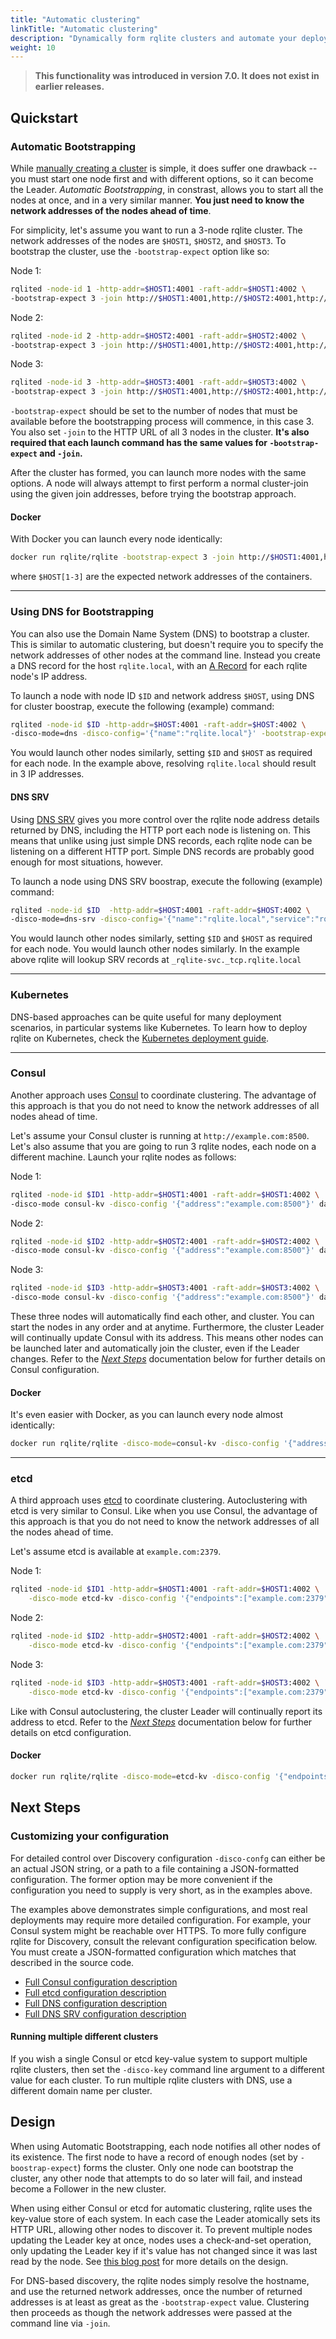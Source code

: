 ```yaml
---
title: "Automatic clustering"
linkTitle: "Automatic clustering"
description: "Dynamically form rqlite clusters and automate your deployment of rqlite"
weight: 10
---
```


> **This functionality was introduced in version 7.0. It does not exist in earlier releases.**

## Quickstart

### Automatic Bootstrapping
While [manually creating a cluster](/docs/clustering/) is simple, it does suffer one drawback -- you must start one node first and with different options, so it can become the Leader. _Automatic Bootstrapping_, in constrast, allows you to start all the nodes at once, and in a very similar manner. **You just need to know the network addresses of the nodes ahead of time**.

For simplicity, let's assume you want to run a 3-node rqlite cluster. The network addresses of the nodes are `$HOST1`, `$HOST2`, and `$HOST3`. To bootstrap the cluster, use the `-bootstrap-expect` option like so:

Node 1:
```bash
rqlited -node-id 1 -http-addr=$HOST1:4001 -raft-addr=$HOST1:4002 \
-bootstrap-expect 3 -join http://$HOST1:4001,http://$HOST2:4001,http://$HOST3:4001 data
```
Node 2:
```bash
rqlited -node-id 2 -http-addr=$HOST2:4001 -raft-addr=$HOST2:4002 \
-bootstrap-expect 3 -join http://$HOST1:4001,http://$HOST2:4001,http://$HOST3:4001 data
```
Node 3:
```bash
rqlited -node-id 3 -http-addr=$HOST3:4001 -raft-addr=$HOST3:4002 \
-bootstrap-expect 3 -join http://$HOST1:4001,http://$HOST2:4001,http://$HOST3:4001 data
```

`-bootstrap-expect` should be set to the number of nodes that must be available before the bootstrapping process will commence, in this case 3. You also set `-join` to the HTTP URL of all 3 nodes in the cluster. **It's also required that each launch command has the same values for `-bootstrap-expect` and `-join`.**

After the cluster has formed, you can launch more nodes with the same options. A node will always attempt to first perform a normal cluster-join using the given join addresses, before trying the bootstrap approach.

#### Docker
With Docker you can launch every node identically:
```bash
docker run rqlite/rqlite -bootstrap-expect 3 -join http://$HOST1:4001,http://$HOST2:4001,http://$HOST3:4001
```
where `$HOST[1-3]` are the expected network addresses of the containers.

__________________________

### Using DNS for Bootstrapping
You can also use the Domain Name System (DNS) to bootstrap a cluster. This is similar to automatic clustering, but doesn't require you to specify the network addresses of other nodes at the command line. Instead you create a DNS record for the host `rqlite.local`, with an [A Record](https://www.cloudflare.com/learning/dns/dns-records/dns-a-record/) for each rqlite node's IP address. 

To launch a node with node ID `$ID` and network address `$HOST`, using DNS for cluster boostrap, execute the following (example) command:
```bash
rqlited -node-id $ID -http-addr=$HOST:4001 -raft-addr=$HOST:4002 \
-disco-mode=dns -disco-config='{"name":"rqlite.local"}' -bootstrap-expect 3 data
```
You would launch other nodes similarly, setting `$ID` and `$HOST` as required for each node. In the example above, resolving `rqlite.local` should result in 3 IP addresses.

#### DNS SRV
Using [DNS SRV](https://www.cloudflare.com/learning/dns/dns-records/dns-srv-record/) gives you more control over the rqlite node address details returned by DNS, including the HTTP port each node is listening on. This means that unlike using just simple DNS records, each rqlite node can be listening on a different HTTP port. Simple DNS records are probably good enough for most situations, however.

To launch a node using DNS SRV boostrap, execute the following (example) command:
```bash
rqlited -node-id $ID  -http-addr=$HOST:4001 -raft-addr=$HOST:4002 \
-disco-mode=dns-srv -disco-config='{"name":"rqlite.local","service":"rqlite-svc"}' -bootstrap-expect 3 data
```
You would launch other nodes similarly, setting `$ID` and `$HOST` as required for each node. You would launch other nodes similarly. In the example above rqlite will lookup SRV records at `_rqlite-svc._tcp.rqlite.local`
__________________________

### Kubernetes
DNS-based approaches can be quite useful for many deployment scenarios, in particular systems like Kubernetes. To learn how to deploy rqlite on Kubernetes, check the [Kubernetes deployment guide](/docs/guides/kubernetes/).
__________________________

### Consul
Another approach uses [Consul](https://www.consul.io/) to coordinate clustering. The advantage of this approach is that you do not need to know the network addresses of all nodes ahead of time.

Let's assume your Consul cluster is running at `http://example.com:8500`. Let's also assume that you are going to run 3 rqlite nodes, each node on a different machine. Launch your rqlite nodes as follows:

Node 1:
```bash
rqlited -node-id $ID1 -http-addr=$HOST1:4001 -raft-addr=$HOST1:4002 \
-disco-mode consul-kv -disco-config '{"address":"example.com:8500"}' data
```
Node 2:
```bash
rqlited -node-id $ID2 -http-addr=$HOST2:4001 -raft-addr=$HOST2:4002 \
-disco-mode consul-kv -disco-config '{"address":"example.com:8500"}' data
```
Node 3:
```bash
rqlited -node-id $ID3 -http-addr=$HOST3:4001 -raft-addr=$HOST3:4002 \
-disco-mode consul-kv -disco-config '{"address":"example.com:8500"}' data
```

These three nodes will automatically find each other, and cluster. You can start the nodes in any order and at anytime. Furthermore, the cluster Leader will continually update Consul with its address. This means other nodes can be launched later and automatically join the cluster, even if the Leader changes. Refer to the [_Next Steps_](#next-steps) documentation below for further details on Consul configuration.

#### Docker
It's even easier with Docker, as you can launch every node almost identically:
```bash
docker run rqlite/rqlite -disco-mode=consul-kv -disco-config '{"address":"example.com:8500"}'
```
__________________________

### etcd
A third approach uses [etcd](https://www.etcd.io/) to coordinate clustering. Autoclustering with etcd is very similar to Consul. Like when you use Consul, the advantage of this approach is that you do not need to know the network addresses of all the nodes ahead of time.

Let's assume etcd is available at `example.com:2379`.

Node 1:
```bash
rqlited -node-id $ID1 -http-addr=$HOST1:4001 -raft-addr=$HOST1:4002 \
	-disco-mode etcd-kv -disco-config '{"endpoints":["example.com:2379"]}' data
```
Node 2:
```bash
rqlited -node-id $ID2 -http-addr=$HOST2:4001 -raft-addr=$HOST2:4002 \
	-disco-mode etcd-kv -disco-config '{"endpoints":["example.com:2379"]}' data
```
Node 3:
```bash
rqlited -node-id $ID3 -http-addr=$HOST3:4001 -raft-addr=$HOST3:4002 \
	-disco-mode etcd-kv -disco-config '{"endpoints":["example.com:2379"]}' data
```
 Like with Consul autoclustering, the cluster Leader will continually report its address to etcd.  Refer to the [_Next Steps_](#next-steps) documentation below for further details on etcd configuration.

 #### Docker
```bash
docker run rqlite/rqlite -disco-mode=etcd-kv -disco-config '{"endpoints":["example.com:2379"]}'
```

## Next Steps
### Customizing your configuration
For detailed control over Discovery configuration `-disco-confg` can either be an actual JSON string, or a path to a file containing a JSON-formatted configuration. The former option may be more convenient if the configuration you need to supply is very short, as in the examples above.

The examples above demonstrates simple configurations, and most real deployments may require more detailed configuration. For example, your Consul system might be reachable over HTTPS. To more fully configure rqlite for Discovery, consult the relevant configuration specification below. You must create a JSON-formatted configuration which matches that described in the source code.

- [Full Consul configuration description](https://github.com/rqlite/rqlite-disco-clients/blob/main/consul/config.go)
- [Full etcd configuration description](https://github.com/rqlite/rqlite-disco-clients/blob/main/etcd/config.go)
- [Full DNS configuration description](https://github.com/rqlite/rqlite-disco-clients/blob/main/dns/config.go)
- [Full DNS SRV configuration description](https://github.com/rqlite/rqlite-disco-clients/blob/main/dnssrv/config.go)

#### Running multiple different clusters
If you wish a single Consul or etcd key-value system to support multiple rqlite clusters, then set the `-disco-key` command line argument to a different value for each cluster. To run multiple rqlite clusters with DNS, use a different domain name per cluster.

## Design
When using Automatic Bootstrapping, each node notifies all other nodes of its existence. The first node to have a record of enough nodes (set by `-boostrap-expect`) forms the cluster. Only one node can bootstrap the cluster, any other node that attempts to do so later will fail, and instead become a Follower in the new cluster.

When using either Consul or etcd for automatic clustering, rqlite uses the key-value store of each system. In each case the Leader atomically sets its HTTP URL, allowing other nodes to discover it. To prevent multiple nodes updating the Leader key at once, nodes uses a check-and-set operation, only updating the Leader key if it's value has not changed since it was last read by the node. See [this blog post](https://www.philipotoole.com/rqlite-7-0-designing-node-discovery-and-automatic-clustering/) for more details on the design.

For DNS-based discovery, the rqlite nodes simply resolve the hostname, and use the returned network addresses, once the number of returned addresses is at least as great as the `-bootstrap-expect` value. Clustering then proceeds as though the network addresses were passed at the command line via `-join`.
